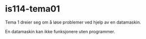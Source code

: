# is114-tema01

Tema 1 dreier seg om å løse problemer ved hjelp av en datamaskin.

En datamaskin kan ikke funksjonere uten programmer.